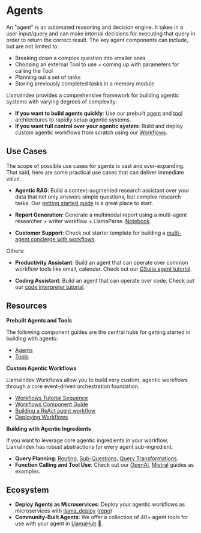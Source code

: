 # Agents

An "agent" is an automated reasoning and decision engine. It takes in a user input/query and can make internal decisions for executing
that query in order to return the correct result. The key agent components can include, but are not limited to:

- Breaking down a complex question into smaller ones
- Choosing an external Tool to use + coming up with parameters for calling the Tool
- Planning out a set of tasks
- Storing previously completed tasks in a memory module

LlamaIndex provides a comprehensive framework for building agentic systems with varying degrees of complexity:

- **If you want to build agents quickly**: Use our prebuilt [agent](/python/framework/module_guides/deploying/agents) and [tool](/python/framework/module_guides/deploying/agents/tools) architectures to rapidly setup agentic systems.
- **If you want full control over your agentic system**: Build and deploy custom agentic workflows from scratch using our [Workflows](/python/framework/module_guides/workflow).


## Use Cases

The scope of possible use cases for agents is vast and ever-expanding. That said, here are some practical use cases that can deliver immediate value.

- **Agentic RAG**: Build a context-augmented research assistant over your data that not only answers simple questions, but complex research tasks. Our [getting started guide](/python/framework/getting_started/starter_example) is a great place to start.

- **Report Generation**: Generate a multimodal report using a multi-agent researcher + writer workflow + LlamaParse. [Notebook](https://github.com/run-llama/llama_cloud_services/examples/parse/multimodal/multimodal_report_generation_agent.ipynb).

- **Customer Support**: Check out starter template for building a [multi-agent concierge with workflows](https://github.com/run-llama/multi-agent-concierge/).

Others:
- **Productivity Assistant**: Build an agent that can operate over common workflow tools like email, calendar. Check out our [GSuite agent tutorial](https://github.com/run-llama/llama_index/blob/main/llama-index-integrations/tools/llama-index-tools-google/examples/advanced_tools_usage.ipynb).

- **Coding Assistant**: Build an agent that can operate over code. Check out our [code interpreter tutorial](https://github.com/run-llama/llama_index/blob/main/llama-index-integrations/tools/llama-index-tools-code-interpreter/examples/code_interpreter.ipynb).


## Resources

**Prebuilt Agents and Tools**

The following component guides are the central hubs for getting started in building with agents:

- [Agents](/python/framework/module_guides/deploying/agents)
- [Tools](/python/framework/module_guides/deploying/agents/tools)


**Custom Agentic Workflows**

LlamaIndex Workflows allow you to build very custom, agentic workflows through a core event-driven orchestration foundation.

- [Workflows Tutorial Sequence](/python/framework/understanding/workflows)
- [Workflows Component Guide](/python/framework/module_guides/workflow)
- [Building a ReAct agent workflow](/python/examples/workflow/react_agent)
- [Deploying Workflows](/python/framework/module_guides/workflow#deploying-a-workflow)

**Building with Agentic Ingredients**

If you want to leverage core agentic ingredients in your workflow, LlamaIndex has robust abstractions for every agent sub-ingredient.

- **Query Planning**: [Routing](/python/framework/module_guides/querying/router), [Sub-Questions](/python/examples/query_engine/sub_question_query_engine), [Query Transformations](/python/framework/optimizing/advanced_retrieval/query_transformations).
- **Function Calling and Tool Use**: Check out our [OpenAI](/python/examples/llm/openai), [Mistral](/python/examples/llm/mistralai) guides as examples.

## Ecosystem

- **Deploy Agents as Microservices**: Deploy your agentic workflows as microservices with [llama_deploy](../../module_guides/workflow/deployment.md) ([repo](https://github.com/run-llama/llama_deploy))
- **Community-Built Agents**: We offer a collection of 40+ agent tools for use with your agent in [LlamaHub](https://llamahub.ai/) 🦙.
